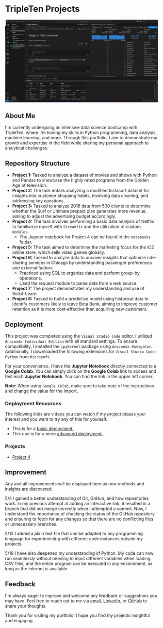 # TripleTen Projects

<!-- personal notes
open markdown to the side: crt + k  v 
-->

![Golden Age](./src/img/golden-age.png)

## About Me

I'm currently undergoing an intensive data science bootcamp with TripleTen, where I'm honing my skills in Python programming, data analysis, machine learning, and more. Through this portfolio, I aim to demonstrate my growth and expertise in the field while sharing my personal approach to analytical challenges.

## Repository Structure

- **Project 1:** Tasked to analyze a dataset of movies and shows with Python and Pandas to showcase the highly rated programs from the Golden Age of television.
- **Project 2:** The task entails analyzing a modified Instacart dataset for insights into customer shopping habits, involving data cleaning, and addressing key questions.
- **Project 3:** Tasked to analyze 2018 data from 500 clients to determine whether the Surf or Ultimate prepaid plan generates more revenue, aiming to adjust the advertising budget accordingly.
- **Project 4:** The task involves performing a basic data analysis of Netflix to familiarize myself with `Streamlit` and the utilization of custom `modules`.
  - The Jupyter notebook for Project 4 can be found in the `notebooks` folder.
- **Project 5:** The task aimed to determine the marketing focus for the ICE online store, which sells video games globally.
- **Project 6:** Tasked to analyze data to uncover insights that optimize ride-sharing services in Chicago by understanding passenger preferences and external factors.  
  - Practiced using SQL to organize data and perform group-by operations.
  - Used the request module to parse data from a web source.
- **Project 7:** The project demonstrates my understanding and use of Scikit-Learn.
- **Project 8:** Tasked to build a predictive model using historical data to identify customers likely to leave Beta Bank, aiming to improve customer retention as it is more cost-effective than acquiring new customers.

## Deployment

This project was completed using the `Visual Studio Code` editor. I utilized `Anaconda Individual Edition` with all standard settings. To ensure compatibility, I installed the `ipykernel` package using `Anaconda Navigator`. Additionally, I downloaded the following extensions for `Visual Studio Code`: `Python` from `Microsoft`.

For your convenience, I have the **Jupyter Notebook** directly connected to a **Google Colab**. You can simply click on the **Google Colab** link to access and test each **Jupyter Notebook**. You can find the link in the upper left corner.

**Note:** When using `Google Colab`, make sure to take note of the instructions and change the value for the import.

### Deployment Resources

The following links are videos you can watch if my project piques your interest and you want to try any of this for yourself.

- This is for a [basic deployment.](https://www.youtube.com/watch?v=DA6ZAHBPF1U)
- This one is for a more [advanced deployment.](https://www.youtube.com/watch?v=zulGMYg0v6U)

### Projects

- [Project 4](https://data-science-sj64.onrender.com/)

## Improvement

Any and all improvements will be displayed here as new methods and insights are discovered.

5/4
I gained a better understanding of Git, GitHub, and how repositories work. In my previous attempt at adding an interactive link, it resulted in a branch that did not merge correctly when I attempted a commit. Now, I understand the importance of checking the status of the GitHub repository and ensuring to fetch for any changes so that there are no conflicting files or unnecessary branches.

5/13
I added a plain test file that can be adapted to any programming language for experimenting with different code instances outside my projects.

5/19
I have also deepened my understanding of Python. My code can now run seamlessly without needing to input different variables when loading CSV files, and the entire program can be executed in any environment, as long as the Internet is available.

## Feedback

I'm always eager to improve and welcome any feedback or suggestions you may have. Feel free to reach out to me via [email](mailto:alexcoy06@gmail.com), [LinkedIn](https://www.linkedin.com/in/alexander-coy/), or [GitHub](https://github.com/alexcoy06) to share your thoughts.

Thank you for visiting my portfolio! I hope you find my projects insightful and engaging.

